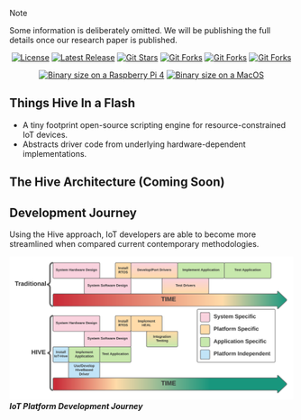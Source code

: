 > [!NOTE]
> Some information is deliberately omitted. We will be publishing the full details once our research paper is published.

<p align=center>
    <a href=""><img alt="License" src="https://img.shields.io/github/license/Things-Hive/Things-Hive"></a>
    <a href=""><img alt="Latest Release" src="https://img.shields.io/github/v/release/Things-Hive/Things-Hive?label=Latest%20Release"></a>
    <a href=""><img alt="Git Stars" src="https://img.shields.io/github/stars/Things-Hive/Things-Hive?style=social"></a>
    <a href=""><img alt="Git Forks" src="https://img.shields.io/github/forks/Things-Hive/Things-Hive?style=social"></a>
    <a href="https://github.com/sponsors/Things-Hive"><img alt="Git Forks" src="https://img.shields.io/github/sponsors/Things-Hive?label=Sponsors"></a>
    <a href="https://gitter.im/Things-Hive/community?utm_source=badge&utm_medium=badge&utm_campaign=pr-badge"><img alt="Git Forks" src="https://badges.gitter.im/Things-Hive/community.svg"></a>
</p>

<p align=center>
    <a href=""><img alt="Binary size on a Raspberry Pi 4" src="https://img.shields.io/github/size/Things-Hive/Things-Hive/build/hive-rpi?label=RPi-Size"></a>
    <a href=""><img alt="Binary size on a MacOS" src="https://img.shields.io/github/size/Things-Hive/Things-Hive/build/hive-mac?label=MacOS-Size"></a>
</p>

## Things Hive In a Flash
- A tiny footprint open-source scripting engine for resource-constrained IoT devices.
- Abstracts driver code from underlying hardware-dependent implementations.

## The Hive Architecture (Coming Soon)

## Development Journey
Using the Hive approach, IoT developers are able to become more streamlined when compared current contemporary methodologies.

![alt text](../_media/dev-journey.png "IoT Platform Development Journey")
***IoT Platform Development Journey***
